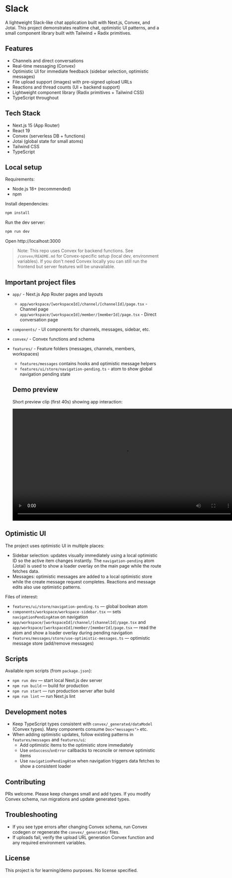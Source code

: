 # Slack

A lightweight Slack-like chat application built with Next.js, Convex, and Jotai. This project demonstrates realtime chat, optimistic UI patterns, and a small component library built with Tailwind + Radix primitives.

## Features

- Channels and direct conversations
- Real-time messaging (Convex)
- Optimistic UI for immediate feedback (sidebar selection, optimistic messages)
- File upload support (images) with pre-signed upload URLs
- Reactions and thread counts (UI + backend support)
- Lightweight component library (Radix primitives + Tailwind CSS)
- TypeScript throughout

## Tech Stack

- Next.js 15 (App Router)
- React 19
- Convex (serverless DB + functions)
- Jotai (global state for small atoms)
- Tailwind CSS
- TypeScript

## Local setup

Requirements:

- Node.js 18+ (recommended)
- npm

Install dependencies:

```bash
npm install
```

Run the dev server:

```bash
npm run dev
```

Open http://localhost:3000

> Note: This repo uses Convex for backend functions. See `/convex/README.md` for Convex-specific setup (local dev, environment variables). If you don't need Convex locally you can still run the frontend but server features will be unavailable.

## Important project files

- `app/` - Next.js App Router pages and layouts
  - `app/workspace/[workspaceId]/channel/[channelId]/page.tsx` - Channel page
  - `app/workspace/[workspaceId]/member/[memberId]/page.tsx` - Direct conversation page
- `components/` - UI components for channels, messages, sidebar, etc.
- `convex/` - Convex functions and schema
- `features/` - Feature folders (messages, channels, members, workspaces)
  - `features/messages` contains hooks and optimistic message helpers
  - `features/ui/store/navigation-pending.ts` - atom to show global navigation pending state

  ## Demo preview

  Short preview clip (first 40s) showing app interaction:

  <video controls width="720">
    <source src="https://res.cloudinary.com/dp0c5nive/video/upload/v1760127810/Screencast_20251011_010605_lupfke.webm" type="video/webm">
    Your browser does not support the video tag. You can download the preview here:
    [preview.webm](/screenshots/preview.webm)
  </video>

## Optimistic UI

The project uses optimistic UI in multiple places:

- Sidebar selection: updates visually immediately using a local optimistic ID so the active item changes instantly. The `navigation-pending` atom (Jotai) is used to show a loader overlay on the main page while the route fetches data.
- Messages: optimistic messages are added to a local optimistic store while the create message request completes. Reactions and message edits also use optimistic patterns.

Files of interest:

- `features/ui/store/navigation-pending.ts` — global boolean atom
- `components/workspace/workspace-sidebar.tsx` — sets `navigationPendingAtom` on navigation
- `app/workspace/[workspaceId]/channel/[channelId]/page.tsx` and `app/workspace/[workspaceId]/member/[memberId]/page.tsx` — read the atom and show a loader overlay during pending navigation
- `features/messages/store/use-optimistic-messages.ts` — optimistic message store (add/remove messages)

## Scripts

Available npm scripts (from `package.json`):

- `npm run dev` — start local Next.js dev server
- `npm run build` — build for production
- `npm run start` — run production server after build
- `npm run lint` — run Next.js lint

## Development notes

- Keep TypeScript types consistent with `convex/_generated/dataModel` (Convex types). Many components consume `Doc<"messages">` etc.
- When adding optimistic updates, follow existing patterns in `features/messages` and `features/ui`:
  - Add optimistic items to the optimistic store immediately
  - Use `onSuccess`/`onError` callbacks to reconcile or remove optimistic items
  - Use `navigationPendingAtom` when navigation triggers data fetches to show a consistent loader

## Contributing

PRs welcome. Please keep changes small and add types. If you modify Convex schema, run migrations and update generated types.

## Troubleshooting

- If you see type errors after changing Convex schema, run Convex codegen or regenerate the `convex/_generated/` files.
- If uploads fail, verify the upload URL generation Convex function and any required environment variables.

## License

This project is for learning/demo purposes. No license specified.
